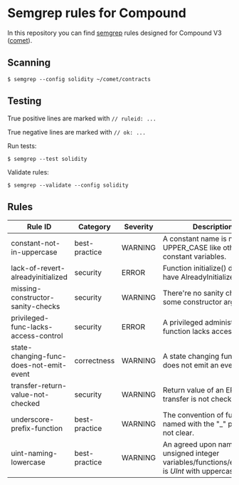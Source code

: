# Semgrep rules for Compound
In this repository you can find [semgrep](https://semgrep.dev/) rules designed for Compound V3 ([comet](https://github.com/compound-finance/comet)).

## Scanning

```shell
$ semgrep --config solidity ~/comet/contracts

```

## Testing

True positive lines are marked with `// ruleid: ...`

True negative lines are marked with `// ok: ...`

Run tests: 

```shell
$ semgrep --test solidity
```

Validate rules: 

```shell
$ semgrep --validate --config solidity
```

## Rules

Rule ID | Category | Severity | Description
--- | --- | --- | ---
constant-not-in-uppercase | best-practice | WARNING |  A constant name is not in UPPER_CASE like other constant variables.
lack-of-revert-alreadyinitialized | security | ERROR | Function initialize() doesn't have AlreadyInitialized revert.
missing-constructor-sanity-checks | security | WARNING | There're no sanity checks for some constructor arguments.
privileged-func-lacks-access-control | security | ERROR | A privileged administrator function lacks access control.
state-changing-func-does-not-emit-event | correctness | WARNING | A state changing function does not emit an event.
transfer-return-value-not-checked | security | WARNING | Return value of an ERC20 transfer is not checked.
underscore-prefix-function | best-practice | WARNING | The convention of functions named with the "_" prefix is not clear.
uint-naming-lowercase | best-practice | WARNING | An agreed upon naming for unsigned integer variables/functions/errors/etc is *UInt* with uppercase I.
